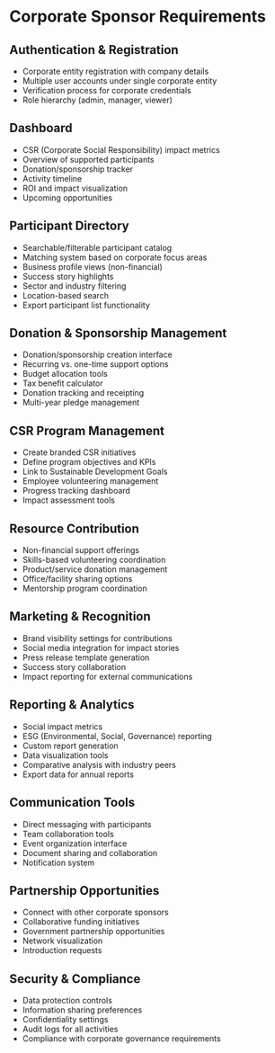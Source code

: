 # Corporate Sponsor Requirements

## Authentication & Registration
- Corporate entity registration with company details
- Multiple user accounts under single corporate entity
- Verification process for corporate credentials
- Role hierarchy (admin, manager, viewer)

## Dashboard
- CSR (Corporate Social Responsibility) impact metrics
- Overview of supported participants
- Donation/sponsorship tracker
- Activity timeline
- ROI and impact visualization
- Upcoming opportunities

## Participant Directory
- Searchable/filterable participant catalog
- Matching system based on corporate focus areas
- Business profile views (non-financial)
- Success story highlights
- Sector and industry filtering
- Location-based search
- Export participant list functionality

## Donation & Sponsorship Management
- Donation/sponsorship creation interface
- Recurring vs. one-time support options
- Budget allocation tools
- Tax benefit calculator
- Donation tracking and receipting
- Multi-year pledge management

## CSR Program Management
- Create branded CSR initiatives
- Define program objectives and KPIs
- Link to Sustainable Development Goals
- Employee volunteering management
- Progress tracking dashboard
- Impact assessment tools

## Resource Contribution
- Non-financial support offerings
- Skills-based volunteering coordination
- Product/service donation management
- Office/facility sharing options
- Mentorship program coordination

## Marketing & Recognition
- Brand visibility settings for contributions
- Social media integration for impact stories
- Press release template generation
- Success story collaboration
- Impact reporting for external communications

## Reporting & Analytics
- Social impact metrics
- ESG (Environmental, Social, Governance) reporting
- Custom report generation
- Data visualization tools
- Comparative analysis with industry peers
- Export data for annual reports

## Communication Tools
- Direct messaging with participants
- Team collaboration tools
- Event organization interface
- Document sharing and collaboration
- Notification system

## Partnership Opportunities
- Connect with other corporate sponsors
- Collaborative funding initiatives
- Government partnership opportunities
- Network visualization
- Introduction requests

## Security & Compliance
- Data protection controls
- Information sharing preferences
- Confidentiality settings
- Audit logs for all activities
- Compliance with corporate governance requirements 